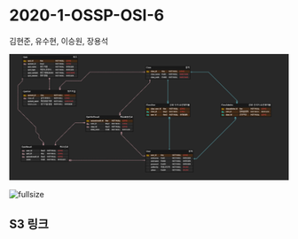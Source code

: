 # 2020-1-OSSP-OSI-6
김현준, 유수현, 이승원, 장용석

![ERD](./ERD-1.PNG)

![fullsize](C:\Users\YONGSEOK\OneDrive\과제\fullsize.png)

## **S3 링크**

[프로젝트 S3 호스팅 링크]: http://dquiz-frontend.s3-website.ap-northeast-2.amazonaws.com/	"DQUIZ"


